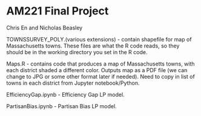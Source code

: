 # AM221 Final Project
Chris En and Nicholas Beasley

TOWNSSURVEY_POLY.(various extensions) - contain shapefile for map of Massachusetts towns. These files are what the R code reads, so they should be in the working directory you set in the R code.

Maps.R - contains code that produces a map of Massachusetts towns, with each district shaded a different color. Outputs map as a PDF file (we can change to JPG or some other format later if needed). Need to copy in list of towns in each district from Jupyter notebook/Python.

EfficiencyGap.ipynb - Efficiency Gap LP model.

PartisanBias.ipynb - Partisan Bias LP model.
